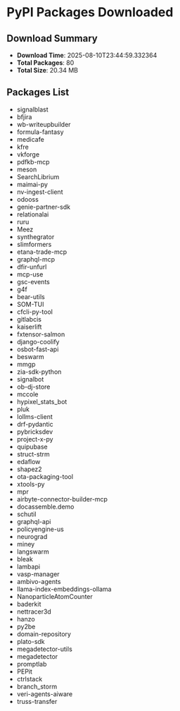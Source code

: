 # PyPI Packages Downloaded

## Download Summary
- **Download Time**: 2025-08-10T23:44:59.332364
- **Total Packages**: 80
- **Total Size**: 20.34 MB

## Packages List
- signalblast
- bfjira
- wb-writeupbuilder
- formula-fantasy
- medicafe
- kfre
- vkforge
- pdfkb-mcp
- meson
- SearchLibrium
- maimai-py
- nv-ingest-client
- odooss
- genie-partner-sdk
- relationalai
- ruru
- Meez
- synthegrator
- slimformers
- etana-trade-mcp
- graphql-mcp
- dfir-unfurl
- mcp-use
- gsc-events
- g4f
- bear-utils
- SOM-TUI
- cfcli-py-tool
- gitlabcis
- kaiserlift
- fxtensor-salmon
- django-coolify
- osbot-fast-api
- beswarm
- mmgp
- zia-sdk-python
- signalbot
- ob-dj-store
- mccole
- hypixel_stats_bot
- pluk
- lollms-client
- drf-pydantic
- pybricksdev
- project-x-py
- quipubase
- struct-strm
- edaflow
- shapez2
- ota-packaging-tool
- xtools-py
- mpr
- airbyte-connector-builder-mcp
- docassemble.demo
- schutil
- graphql-api
- policyengine-us
- neurograd
- miney
- langswarm
- bleak
- lambapi
- vasp-manager
- ambivo-agents
- llama-index-embeddings-ollama
- NanoparticleAtomCounter
- baderkit
- nettracer3d
- hanzo
- py2be
- domain-repository
- plato-sdk
- megadetector-utils
- megadetector
- promptlab
- PEPit
- ctrlstack
- branch_storm
- veri-agents-aiware
- truss-transfer
